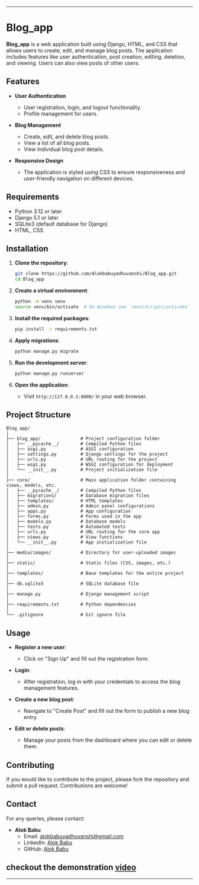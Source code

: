 

---

# Blog_app

**Blog_app** is a web application built using Django, HTML, and CSS that allows users to create, edit, and manage blog posts.
The application includes features like user authentication, post creation, editing, deletion, and viewing. Users can also 
view posts of other users.


## Features

- **User Authentication**
  - User registration, login, and logout functionality.
  - Profile management for users.
  
- **Blog Management**
  - Create, edit, and delete blog posts.
  - View a list of all blog posts.
  - View individual blog post details.

- **Responsive Design**
  - The application is styled using CSS to ensure responsiveness and user-friendly navigation on different devices.

## Requirements

- Python 3.12 or later
- Django 5.1 or later
- SQLite3 (default database for Django)
- HTML, CSS

## Installation

1. **Clone the repository**:
   ```bash
   git clone https://github.com/Alokbabuyadhuvanshi/Blog_app.git
   cd Blog_app
   ```

2. **Create a virtual environment**:
   ```bash
   python -m venv venv
   source venv/bin/activate  # On Windows use `venv\Scripts\activate`
   ```

3. **Install the required packages**:
   ```bash
   pip install -r requirements.txt
   ```

4. **Apply migrations**:
   ```bash
   python manage.py migrate
   ```

5. **Run the development server**:
   ```bash
   python manage.py runserver
   ```

6. **Open the application**:
   - Visit `http://127.0.0.1:8000/` in your web browser.

## Project Structure

```plaintext
Blog_app/
│
├── blog_app/               # Project configuration folder
│   ├── __pycache__/        # Compiled Python files
│   ├── asgi.py             # ASGI configuration
│   ├── settings.py         # Django settings for the project
│   ├── urls.py             # URL routing for the project
│   ├── wsgi.py             # WSGI configuration for deployment
│   └── __init__.py         # Project initialization file
│
├── core/                   # Main application folder containing views, models, etc.
│   ├── __pycache__/        # Compiled Python files
│   ├── migrations/         # Database migration files
│   ├── templates/          # HTML templates
│   ├── admin.py            # Admin panel configurations
│   ├── apps.py             # App configuration
│   ├── forms.py            # Forms used in the app
│   ├── models.py           # Database models
│   ├── tests.py            # Automated tests
│   ├── urls.py             # URL routing for the core app
│   ├── views.py            # View functions
│   └── __init__.py         # App initialization file
│
├── media/images/           # Directory for user-uploaded images
│
├── static/                 # Static files (CSS, images, etc.)
│
├── templates/              # Base templates for the entire project
│
├── db.sqlite3              # SQLite database file
│
├── manage.py               # Django management script
│
├── requirements.txt        # Python dependencies
│
└── .gitignore              # Git ignore file
```

## Usage

- **Register a new user**:
  - Click on "Sign Up" and fill out the registration form.
  
- **Login**:
  - After registration, log in with your credentials to access the blog management features.

- **Create a new blog post**:
  - Navigate to "Create Post" and fill out the form to publish a new blog entry.

- **Edit or delete posts**:
  - Manage your posts from the dashboard where you can edit or delete them.

## Contributing

If you would like to contribute to the project, please fork the repository and submit a pull request. Contributions are
welcome!

## Contact

For any queries, please contact:

- **Alok Babu**  
  - Email: alokbabuyadhuvanshi@gmail.com
  - LinkedIn: [Alok Babu](https://www.linkedin.com/in/alok-babu-8a7619269)
  - GitHub: [Alok Babu](https://github.com/Alokbabuyadhuvanshi)

## **checkout the demonstration [video](https://drive.google.com/file/d/15mXRau-jYz3z980YsvYTWyooZzfvNhxX/view?usp=sharing)**
---

